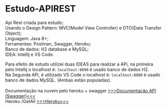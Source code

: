 # Estudo-APIREST

Api Rest criada para estudo;<br>
Usando o Design Pattern: MVC(Model View Controller) e DTO(Data Transfer Object);<br>
Linguagem: Java 8+; <br>
Ferramentas: Postman, Swagger, Heroku; <br>
Banco de dados: H2 database e MySQL;<br>
IDEA: Intellij e VS Code.

Para efeito de estudo utilizei duas IDEAS para realizar a APi, na primeira pelo Intellij o localhost é: `localhost:8090` é usado banco de dados H2.<br>
Na Segunda APi, é utilizado VS Code o localhost é: `localhost:8080` é usado banco de dados MySQL. (Ambas estão populadas).<br>
<br>
Documentação na nuvem pelo heroku + swagger [>>>Documentação API (Swagger)<<<](https://app-modeloapi.herokuapp.com/swagger-ui.html#/produto45controller)<br> 
Heroku /GetAll [>>>Heroku<<<](https://app-modeloapi.herokuapp.com/api/v1/produtos) 

